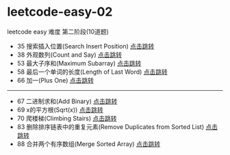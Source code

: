 # leetcode-easy-02

leetcode easy 难度 第二阶段(10道题)

* 35 搜索插入位置(Search Insert Position) [点击跳转](./src/main/java/org/cdp/skill/leetcode/SearchInsertPosition.java)
* 38 外观数列(Count and Say) [点击跳转](./src/main/java/org/cdp/skill/leetcode/CountAndSay.java)
* 53 最大子序和(Maximum Subarray) [点击跳转](./src/main/java/org/cdp/skill/leetcode/MaximumSubarray.java)
* 58 最后一个单词的长度(Length of Last Word) [点击跳转](./src/main/java/org/cdp/skill/leetcode/LengthOfLastWord.java)
* 66 加一(Plus One) [点击跳转](./src/main/java/org/cdp/skill/leetcode/PlusOne.java)

---

* 67 二进制求和(Add Binary) [点击跳转](./src/main/java/org/cdp/skill/leetcode/AddBinary.java)
* 69 x的平方根(Sqrt(x)) [点击跳转](./src/main/java/org/cdp/skill/leetcode/SqrtX.java)
* 70 爬楼梯(Climbing Stairs) [点击跳转](./src/main/java/org/cdp/skill/leetcode/ClimbingStairs.java)
* 83 删除排序链表中的重复元素(Remove Duplicates from Sorted List) [点击跳转](./src/main/java/org/cdp/skill/leetcode/RemoveDuplicatesFromSortedList.java)
* 88 合并两个有序数组(Merge Sorted Array) [点击跳转](./src/main/java/org/cdp/skill/leetcode/MergeSortedArray.java)